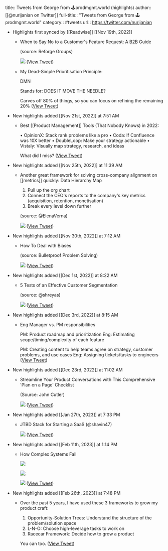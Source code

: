 title:: Tweets from George from 🕹prodmgmt.world (highlights)
author:: [[@nurijanian on Twitter]]
full-title:: "Tweets from George from 🕹prodmgmt.world"
category:: #tweets
url:: https://twitter.com/nurijanian

- Highlights first synced by [[Readwise]] [[Nov 19th, 2022]]
	- When to Say No to a Customer's Feature Request: A B2B Guide
	  
	  (source: Reforge Groups) 
	  
	  ![](https://pbs.twimg.com/media/FfLr6nNXEAYb_gh.jpg) ([View Tweet](https://twitter.com/nurijanian/status/1581585814748008450))
	- My Dead-Simple Prioritisation Principle:
	  
	  DMN
	  
	  Stands for: DOES IT MOVE THE NEEDLE?
	  
	  Carves off 80% of things, so you can focus on refining the remaining 20% ([View Tweet](https://twitter.com/nurijanian/status/1588788249945833472))
- New highlights added [[Nov 21st, 2022]] at 7:51 AM
	- Best [[Product Management]] Tools (That Nobody Knows) in 2022:
	  
	  • OpinionX: Stack rank problems like a pro
	  • Coda: If Confluence was 10X better
	  • DoubleLoop: Make your strategy actionable
	  • Vistaly: Visually map strategy, research, and ideas
	  
	  What did I miss? ([View Tweet](https://twitter.com/nurijanian/status/1594103262914834434))
- New highlights added [[Nov 25th, 2022]] at 11:39 AM
	- Another great framework for solving cross-company alignment on [[metrics]] quickly: Data Hierarchy Map
	  
	  1. Pull up the org chart
	  2. Connect the CEO's reports to the company's key metrics (acquisition, retention, monetisation)
	  3. Break every level down further
	  
	  (source: @ElenaVerna) 
	  
	  ![](https://pbs.twimg.com/media/FiT4voMXEAAmD1m.jpg) ([View Tweet](https://twitter.com/nurijanian/status/1595673669161951238))
- New highlights added [[Nov 30th, 2022]] at 7:12 AM
	- How To Deal with Biases
	  
	  (source: Bulletproof Problem Solving) 
	  
	  ![](https://pbs.twimg.com/media/FivIzPmWYAAeSDA.png) ([View Tweet](https://twitter.com/nurijanian/status/1597591280552480768))
- New highlights added [[Dec 1st, 2022]] at 8:22 AM
	- 5 Tests of an Effective Customer Segmentation
	  
	  (source: @shreyas) 
	  
	  ![](https://pbs.twimg.com/media/Fi0t2RpXgAAxFFR.jpg) ([View Tweet](https://twitter.com/nurijanian/status/1597983856623292420))
- New highlights added [[Dec 3rd, 2022]] at 8:15 AM
	- Eng Manager vs. PM responsibilities
	  
	  PM: Product roadmap and prioritization
	  Eng: Estimating scope/timing/complexity of each feature
	  
	  PM: Creating content to help teams agree on strategy, customer problems, and use cases
	  Eng: Assigning tickets/tasks to engineers ([View Tweet](https://twitter.com/nurijanian/status/1598723743660101633))
- New highlights added [[Dec 23rd, 2022]] at 11:02 AM
	- Streamline Your Product Conversations with This Comprehensive 'Plan on a Page' Checklist
	  
	  (Source: John Cutler) 
	  
	  ![](https://pbs.twimg.com/media/FkmcT9ZWAAA9X8-.png) ([View Tweet](https://twitter.com/nurijanian/status/1605986613347090432))
- New highlights added [[Jan 27th, 2023]] at 7:33 PM
	- JTBD Stack for Starting a SaaS (@shavin47) 
	  
	  ![](https://pbs.twimg.com/media/FnY-IVhXgAMs_oN.jpg) ([View Tweet](https://twitter.com/nurijanian/status/1618549432647139330))
- New highlights added [[Feb 11th, 2023]] at 1:14 PM
	- How Complex Systems Fail 
	  
	  ![](https://pbs.twimg.com/media/Fon7zmUWYAALbxI.jpg) 
	  
	  ![](https://pbs.twimg.com/media/Fon7zmlWYAEawvF.jpg) 
	  
	  ![](https://pbs.twimg.com/media/Fon7zmqWYAAd0on.jpg) ([View Tweet](https://twitter.com/nurijanian/status/1624106009902850049))
- New highlights added [[Feb 26th, 2023]] at 7:48 PM
	- Over the past 5 years, I have used these 3 frameworks to grow my product craft:
	  
	  1. Opportunity-Solution Trees: Understand the structure of the problem/solution space
	  2. L-N-O: Choose high-leverage tasks to work on
	  3. Racecar Framework: Decide how to grow a product
	  
	  You can too. ([View Tweet](https://twitter.com/nurijanian/status/1629481400909852678))